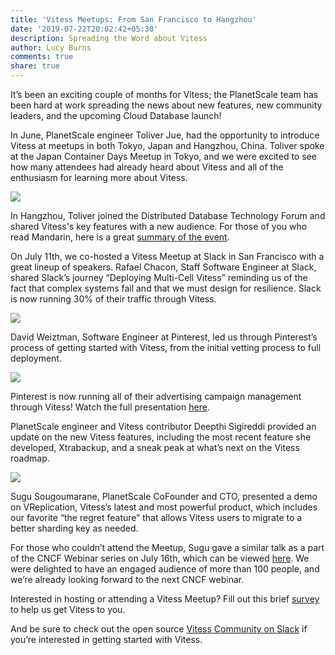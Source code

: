 ```yaml
---
title: 'Vitess Meetups: From San Francisco to Hangzhou'
date: '2019-07-22T20:02:42+05:30'
description: Spreading the Word about Vitess
author: Lucy Burns
comments: true
share: true
---
```


It’s been an exciting couple of months for Vitess; the PlanetScale team has been hard at work spreading the news about new features, new community leaders, and the upcoming Cloud Database launch!

In June, PlanetScale engineer Toliver Jue, had the opportunity to introduce Vitess at meetups in both Tokyo, Japan and Hangzhou, China. Toliver spoke at the Japan Container Days Meetup in Tokyo, and we were excited to see how many attendees had already heard about Vitess and all of the enthusiasm for learning more about Vitess.

![](/img/japan_vitess_meetup.jpg)

In Hangzhou, Toliver joined the Distributed Database Technology Forum and shared Vitess's key features with a new audience. For those of you who read Mandarin, here is a great [summary of the event](http://426d3c3b.wiz03.com/share/s/12rjMX0nhkh924tMZG3UUkgl2B1icx3URQ7U2-8nSu3a63S1).

On July 11th, we co-hosted a Vitess Meetup at Slack in San Francisco with a great lineup of speakers. Rafael Chacon, Staff Software Engineer at Slack, shared Slack’s journey “Deploying Multi-Cell Vitess” reminding us of the fact that complex systems fail and that we must design for resilience. Slack is now running 30% of their traffic through Vitess.

![](/img/slack_meetup_19.JPG)

David Weiztman, Software Engineer at Pinterest, led us through Pinterest’s process of getting started with Vitess, from the initial vetting process to full deployment.

![](/img/pinterest_talk.jpg)

Pinterest is now running all of their advertising campaign management through Vitess! Watch the full presentation [here](https://www.youtube.com/watch?v=1cWWlaqlia8&=&t=19s).

PlanetScale engineer and Vitess contributor Deepthi Sigireddi provided an update on the new Vitess features, including the most recent feature she developed, Xtrabackup, and a sneak peak at what’s next on the Vitess roadmap.

![](/img/deepthi_vitess_meetup.jpg)

Sugu Sougoumarane, PlanetScale CoFounder and CTO, presented a demo on VReplication, Vitess’s latest and most powerful product, which includes our favorite “the regret feature” that allows Vitess users to migrate to a better sharding key as needed.

For those who couldn’t attend the Meetup, Sugu gave a similar talk as a part of the CNCF Webinar series on July 16th, which can be viewed [here](https://www.youtube.com/watch?v=E6H4bgJ3Z6c&feature=youtu.be). We were delighted to have an engaged audience of more than 100 people, and we’re already looking forward to the next CNCF webinar.

Interested in hosting or attending a Vitess Meetup? Fill out this brief [survey](https://forms.gle/4PDxG15rWDmLr1fSA) to help us get Vitess to you.

And be sure to check out the open source [Vitess Community on Slack](https://vitess.slack.com/join/shared_invite/enQtMzIxMDMyMzA0NzA1LTBjYjY1M2I2Yjg5YmY3ODIwOTk0N2M1YzI4Y2ViODdiNmIxMDdiMDM5YWQ1ZTc0YmJhZDdiOTliMGVkNDY4MjM) if you’re interested in getting started with Vitess.
